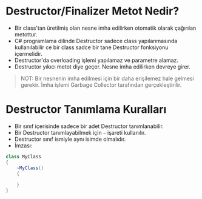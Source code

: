 # **Destructor/Finalizer Metot Nedir?**
- Bir class'tan üretilmiş olan nesne imha edilirken otomatik olarak çağırılan metottur.
- C# programlama dilinde Destructor sadece class yapılanmasında kullanılabilir ce bir class sadce bir tane Destructor fonksiyonu içermelidir.
- Destructor'da overloading işlemi yapılamaz ve parametre alamaz.
- Destructor yıkıcı metot diye geçer. Nesne imha edilirken devreye girer.

> NOT:
> Bir nesnenin imha edilmesi için bir daha erişilemez hale gelmesi gerekir. İmha işlemi Garbage Collector tarafından gerçekleştirilir.

# **Destructor Tanımlama Kuralları**
- Bir sınıf içerisinde sadece bir adet Destructor tanımlanabilir.
- Bir Destructor tanımlayabilmek için `~` işareti kullanılır.
- Destructor sınıf ismiyle aynı isimde olmalıdır.
- İmzası: 
```csharp
class MyClass
{
    ~MyClass()
    {
        
    }
}
```